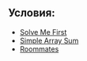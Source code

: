 ## Условия:

- [Solve Me First](https://www.hackerrank.com/challenges/solve-me-first/problem)
- [Simple Array Sum](https://www.hackerrank.com/challenges/simple-array-sum/problem)
- [Roommates](https://www.hackerrank.com/contests/sda-hw-1-2022/challenges/1-410)